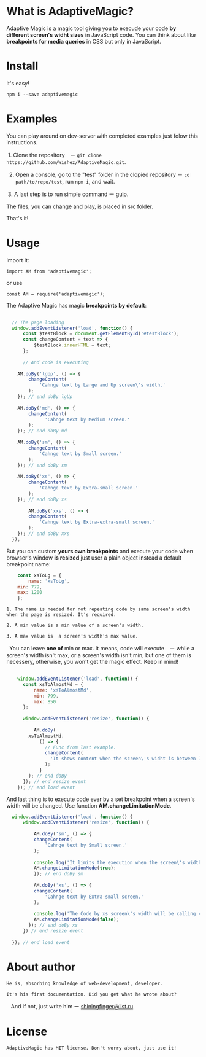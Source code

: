 # What is AdaptiveMagic?

   Adaptive Magic is a magic tool giving you to execude your code **by different screen's widht sizes** in JavaScript code. You can think about like **breakpoints for media queries** in CSS but only in JavaScript.

# Install
  
  It's easy!
  
  `npm i --save adaptivemagic`
  
# Examples


  You can play around on dev-server with completed examples just folow this instructions.
  
  1. Clone the repository　－ `git clone https://github.com/Wishez/AdaptiveMagic.git`.
  
  2. Open a console, go to the "test" folder in the clopied repository － `cd path/to/repo/test`, run `npm i`, and wait. 
  
  3. A last step is to run simple command ー gulp.
  
  The files, you can change and play, is placed in src folder.
 
  That's it!
  
  
# Usage
  
  Import it:
  
  `import AM from 'adaptivemagic';`
  
  or use
  
  `const AM = require('adaptivemagic');` 
  
  The Adaptive Magic has magic **breakpoints by default**:

```javascript
  
  // The page loading  
  window.addEventListener('load', function() {
      const $testBlock = document.getElementById('#testBlock');  
      const changeContent = text => {
          $testBlock.innerHTML = text;
      };
      
      // And code is executing
    
	AM.doBy('lgUp', () => {
		changeContent(
			'Cahnge text by Large and Up screen\'s width.'
		);
	}); // end doBy lgUp
      
	AM.doBy('md', () => {
		changeContent(
			  'Cahnge text by Medium screen.'
		);
	}); // end doBy md
    
  	AM.doBy('sm', () => {
		changeContent(
			'Cahnge text by Small screen.'
		);
  	}); // end doBy sm
      
	AM.doBy('xs', () => {
		changeContent(
			'Cahnge text by Extra-small screen.'
	  	);
  	}); // end doBy xs
      
      	AM.doBy('xxs', () => {
		changeContent(
			'Cahnge text by Extra-extra-small screen.'
		);
	}); // end doBy xxs    
  });
```
  
  But you can custom **yours own breakpoints** and execute your code when browser's window **is resized** just user a plain object instead a default breakpoint name:
  
```javascript 
    const xsToLg = {
    	name: 'xsToLg',
	min: 779,
	max: 1200
    };
```
    
    1. The name is needed for not repeating code by same screen's width when the page is resized. It's required.
    
    2. A min value is a min value of a screen's width.
    
    3. A max value is  a screen's width's max value.
    
    You can leave **one of** min or max. It means, code will execute　－ while a screen's width isn't max, or a screen's width isn't min, but one of them is necessery, otherwise, you won't get the magic effect. Keep in mind!
    
    
```javascript
  
    window.addEventListener('load', function() { 
      const xsToAlmostMd = {
      	  name: 'xsToAlmostMd',
          min: 799,
          max: 850
      };
      
      window.addEventListener('resize', function() {
  	  
          AM.doBy(
	    xsToAlmostMd,
            () => {
              // Func from last example.
              changeContent(
                'It shows content when the screen\'s widht is between 790px and 850px.'
              );
            }
        ); // end doBy
      }); // end resize event
    }); // end load event
```
  
  And last thing is to execute code ever by a set breakpoint when a screen's width will be changed. 
  Use function  **AM.changeLimitationMode**.
  
```javascript
  window.addEventListener('load', function() { 
      window.addEventListener('resize', function() {
  
          AM.doBy('sm', () => {
	      changeContent(
		      'Cahnge text by Small screen.'
	      );
    
	      console.log('It limits the execution when the screen\'s width same.');
	      AM.changeLimitationMode(true);
      	  }); // end doBy sm
          
          AM.doBy('xs', () => {
	      changeContent(
		      'Cahnge text by Extra-small screen.'
	      );
          
	      console.log('The Code by xs screen\'s width will be calling very often.');
	      AM.changeLimitationMode(false);
      	}); // end doBy xs 
      }) // end resize event
      
  }); // end load event
```
  
  # About author
  
    He is, absorbing knowledge of web-development, developer.
    
    It's his first documentation. Did you get what he wrote about? 
    And if not, just write him ー shiningfinger@list.ru
  
  # License
  
    AdaptiveMagic has MIT license. Don't worry about, just use it!
